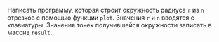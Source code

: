 Написать программу, которая строит окружность радиуса `r` из `n` отрезков с помощью функции `plot`. Значения `r` и `n` вводятся с клавиатуры.
Значения точек получившейся окружности записать в массив `result`.

